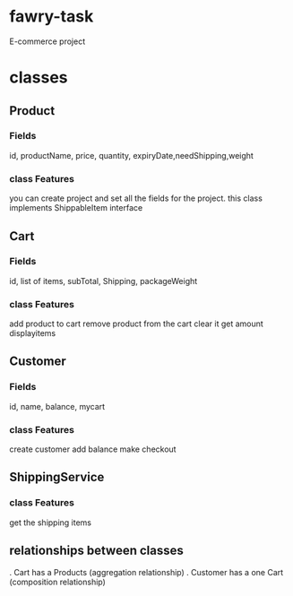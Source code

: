 # fawry-task
E-commerce project 
# classes 
## Product
### Fields 
id, productName, price, quantity, expiryDate,needShipping,weight
### class Features
you can create project and set all the fields for the project.
this class implements ShippableItem interface
## Cart
### Fields 
id, list of items, subTotal, Shipping, packageWeight
### class Features
add product to cart 
remove product from the cart
clear it
get amount
displayitems
## Customer
### Fields 
id, name, balance, mycart
### class Features
create customer 
add balance 
make checkout 
## ShippingService
### class Features
get the shipping items

## relationships between classes
. Cart has a Products (aggregation relationship)
. Customer has a one Cart (composition relationship)
